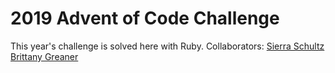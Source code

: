 # 2019 Advent of Code Challenge

This year's challenge is solved here with Ruby.
Collaborators:
[Sierra Schultz](https://github.com/SierraSchultz)
[Brittany Greaner](https://github.com/bringreaner)
